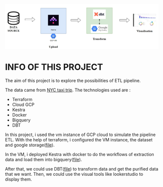 ![photo](https://github.com/BGD23-xin/DE_PIPELINE_TERRAFORM_GCP_DBT_LookerStudio/blob/operations/photos/ETL_1.png)

# INFO OF THIS PROJECT

The aim of this project is to explore the possibilities of ETL pipeline.

The data came from [NYC taxi trip](https://github.com/DataTalksClub/nyc-tlc-data/releases).
The technologies used are :
- Terraform
- Cloud GCP
- Kestra
- Docker
- Bigquery
- DBT

In this project, i used the vm instance of GCP cloud to simulate the pipeline ETL. With the help of terraform, i configured the VM instance, the dataset and google storage([file](https://github.com/BGD23-xin/DE_PIPELINE_TERRAFORM_GCP_DBT_LookerStudio/blob/operations/terraform)). 

In the VM, i deployed Kestra with docker to do the workflows of extraction data and load them into bigquery([file](https://github.com/BGD23-xin/DE_PIPELINE_TERRAFORM_GCP_DBT_LookerStudio/blob/installations)).

After that, we could use DBT([file](https://github.com/BGD23-xin/DE_PIPELINE_TERRAFORM_GCP_DBT_LookerStudio/blob/dbt)) to transform data and get the purified data that we want. Then, we could use the visual tools like lookerstudio to display them.